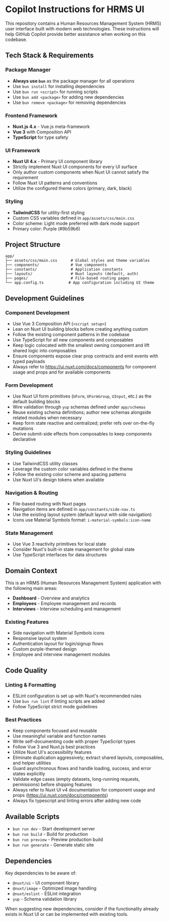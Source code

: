 # Copilot Instructions for HRMS UI

This repository contains a Human Resources Management System (HRMS) user interface built with modern web technologies. These instructions will help GitHub Copilot provide better assistance when working on this codebase.

## Tech Stack & Requirements

### Package Manager

- **Always use `bun`** as the package manager for all operations
- Use `bun install` for installing dependencies
- Use `bun run <script>` for running scripts
- Use `bun add <package>` for adding new dependencies
- Use `bun remove <package>` for removing dependencies

### Frontend Framework

- **Nuxt.js 4.x** - Vue.js meta-framework
- **Vue 3** with Composition API
- **TypeScript** for type safety

### UI Framework

- **Nuxt UI 4.x** - Primary UI component library
- Strictly implement Nuxt UI components for every UI surface
- Only author custom components when Nuxt UI cannot satisfy the requirement
- Follow Nuxt UI patterns and conventions
- Utilize the configured theme colors (primary, dark, black)

### Styling

- **TailwindCSS** for utility-first styling
- Custom CSS variables defined in `app/assets/css/main.css`
- Color scheme: Light mode preferred with dark mode support
- Primary color: Purple (#9b59b6)

## Project Structure

```
app/
├── assets/css/main.css      # Global styles and theme variables
├── components/              # Vue components
├── constants/               # Application constants
├── layouts/                 # Nuxt layouts (default, auth)
├── pages/                   # File-based routing pages
└── app.config.ts           # App configuration including UI theme
```

## Development Guidelines

### Component Development

- Use Vue 3 Composition API (`<script setup>`)
- Lean on Nuxt UI building blocks before creating anything custom
- Follow the existing component patterns in the codebase
- Use TypeScript for all new components and composables
- Keep logic colocated with the smallest owning component and lift shared logic into composables
- Ensure components expose clear prop contracts and emit events with typed payloads
- Always refer to https://ui.nuxt.com/docs/components for component usage and props and for available components

### Form Development

- Use Nuxt UI form primitives (`UForm`, `UFormGroup`, `UInput`, etc.) as the default building blocks
- Wire validation through `yup` schemas defined under `app/schemas`
- Reuse existing schema definitions; author new schemas alongside related modules when necessary
- Keep form state reactive and centralized; prefer refs over on-the-fly mutations
- Derive submit-side effects from composables to keep components declarative

### Styling Guidelines

- Use TailwindCSS utility classes
- Leverage the custom color variables defined in the theme
- Follow the existing color scheme and spacing patterns
- Use Nuxt UI's design tokens when available

### Navigation & Routing

- File-based routing with Nuxt pages
- Navigation items are defined in `app/constants/side-nav.ts`
- Use the existing layout system (default layout with side navigation)
- Icons use Material Symbols format: `i-material-symbols:icon-name`

### State Management

- Use Vue 3 reactivity primitives for local state
- Consider Nuxt's built-in state management for global state
- Use TypeScript interfaces for data structures

## Domain Context

This is an HRMS (Human Resources Management System) application with the following main areas:

- **Dashboard** - Overview and analytics
- **Employees** - Employee management and records
- **Interviews** - Interview scheduling and management

### Existing Features

- Side navigation with Material Symbols icons
- Responsive layout system
- Authentication layout for login/signup flows
- Custom purple-themed design
- Employee and interview management modules

## Code Quality

### Linting & Formatting

- ESLint configuration is set up with Nuxt's recommended rules
- Use `bun run lint` if linting scripts are added
- Follow TypeScript strict mode guidelines

### Best Practices

- Keep components focused and reusable
- Use meaningful variable and function names
- Write self-documenting code with proper TypeScript types
- Follow Vue 3 and Nuxt.js best practices
- Utilize Nuxt UI's accessibility features
- Eliminate duplication aggressively; extract shared layouts, composables, and helper utilities
- Guard asynchronous flows and handle loading, success, and error states explicitly
- Validate edge cases (empty datasets, long-running requests, permissions) before shipping features
- Always refer to Nuxt UI v4 documentation for component usage and props (https://ui.nuxt.com/docs/components)
- Always fix typescript and linting errors after adding new code

## Available Scripts

- `bun run dev` - Start development server
- `bun run build` - Build for production
- `bun run preview` - Preview production build
- `bun run generate` - Generate static site

## Dependencies

Key dependencies to be aware of:

- `@nuxt/ui` - UI component library
- `@nuxt/image` - Optimized image handling
- `@nuxt/eslint` - ESLint integration
- `yup` - Schema validation library

When suggesting new dependencies, consider if the functionality already exists in Nuxt UI or can be implemented with existing tools.
